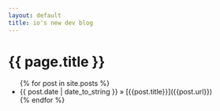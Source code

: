 ```yaml
---
layout: default
title: io's new dev blog
---
```

# {{ page.title }}

<ul class="posts">
{% for post in site.posts %}
<li><span>{{ post.date | date_to_string }}</span> » [{{post.title}}]({{post.url}})</li>
{% endfor %}
</ul>

